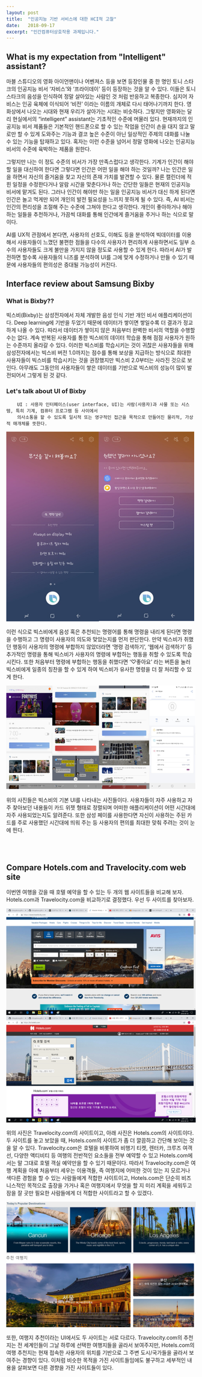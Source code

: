 ```yaml
---
layout: post
title:  "인공지능 기반 서비스에 대한 HCI적 고찰"
date:   2018-09-17
excerpt: "인간컴퓨터상호작용 과제입니다."
---
```


## What is my expectation from "Intelligent" assistant?
<p>
    마블 스튜디오의 영화 아이언맨이나 어벤져스 등을 보면 등장인물 중 한 명인 토니 스타크의 인공지능 비서 ‘자비스’와 ‘프라이데이’ 등이 등장하는 것을 알 수 있다. 이들은 토니 스타크의 음성을 인식하여 정말 살아있는 사람인 것 처럼 반응하고 복종한다. 심지어 자비스는 인공 육체에 이식되어 ‘비전’ 이라는 이름의 개체로 다시 태어나기까지 한다. 영화상에서 나오는 시대와 현재 우리가 살아가는 시대는 비슷하다. 그렇지만 영화와는 달리 현실에서의 “intelligent” assistant는 기초적인 수준에 머물러 있다. 현재까지의 인공지능 비서 제품들은 기본적인 핸드폰으로 할 수 있는 작업을 인간이 손을 대지 않고 말로만 할 수 있게 도와주는 기능과 결코 높은 수준이 아닌 일상적인 주제의 대화를 나눌 수 있는 기능을 탑재하고 있다. 혹자는 이런 수준을 넘어서 정말 영화에 나오는 인공지능 비서의 수준에 육박하는 제품을 원한다.
</p>
<p>
    그렇지만 나는 이 정도 수준의 비서가 가장 만족스럽다고 생각한다. 기계가 인간이 해야 할 일을 대신하여 한다면 그렇다면 인간은 어떤 일을 해야 하는 것일까? 나는 인간은 일을 하면서 자신의 즐거움을 찾고 자신의 존재 가치를 발견할 수 있다. 물론 캘린더에 적힌 일정을 수정한다거나 알람 시간을 맞춘다거나 하는 간단한 일들은 현재의 인공지능 비서에 맡겨도 된다. 그러나 인간이 해야만 하는 일을 인공지능 비서가 대신 하게 된다면 인간은 놀고 먹게만 되어 개인의 발전 필요성을 느끼지 못하게 될 수 있다. 즉, AI 비서는 인간의 편리성을 조절해 주는 수준에 그쳐야 한다고 생각한다. 개인이 좋아하거나 해야 하는 일들을 추천하거나, 가끔씩 대화를 통해 인간에게 즐거움을 주거나 하는 식으로 말이다.
</p>
<p>
    AI를 UX적 관점에서 본다면, 사용자의 선호도, 이해도 등을 분석하여 빅데이터를 이용해서 사용자들이 느꼈던 불편한 점들을 다수의 사용자가 편리하게 사용하면서도 일부 소수의 사용자들도 크게 불만을 가지지 않을 정도로 사용할 수 있게 한다. 따라서 AI가 발전하면 할수록 사용자들의 니즈를 분석하여 UI를 그에 맞게 수정하거나 만들 수 있기 때문에 사용자들의 편의성은 증대될 가능성이 커진다.
</p>


## Interface review about Samsung Bixby
### What is Bixby??
<p>
    빅스비(Bixby)는 삼성전자에서 자체 개발한 음성 인식 기반 개인 비서 애플리케이션이다. Deep learning에 기반을 두었기 때문에 데이터가 쌓이면 쌓일수록 더 결과가 정교하게 나올 수 있다. 따라서 데이터가 쌓이지 않은 처음부터 완벽한 비서의 역할을 수행할 수는 없다. 계속 반복된 사용자를 통한 빅스비의 데이터 학습을 통해 점점 사용자가 원하는 수준까지 올라갈 수 있다. 이러한 빅스비를 학습시키는 것이 귀찮은 사용자들을 위해 삼성전자에서는 빅스비 버전 1.0까지는 점수를 통해 보상을 지급하는 방식으로 최대한 사용자들이 빅스비를 학습시키는 것을 권장했지만 빅스비 2.0부터는 사라진 것으로 보인다. 아무래도 그동안의 사용자들이 쌓은 데이터를 기반으로 빅스비의 성능이 많이 발전되어서 그렇게 된 것 같다.
</p>

### Let's talk about UI of Bixby

```
    UI : 사용자 인터페이스(user interface, UI)는 사람(사용자)과 사물 또는 시스템, 특히 기계, 컴퓨터 프로그램 등 사이에서 
    의사소통을 할 수 있도록 일시적 또는 영구적인 접근을 목적으로 만들어진 물리적, 가상적 매개체를 뜻한다.
```

<img src="빅스비학습.png" width="500px"/>
<p>
    이런 식으로 빅스비에게 음성 혹은 추천되는 명령어를 통해 명령을 내리게 된다면 명령을 수행하고 그 명령이 사용자의 의도와 맞았는지를 먼저 판단한다. 만약 빅스비가 취했던 행동이 사용자의 명령에 부합하지 않았더라면 ‘명령 검색하기’, ‘웹에서 검색하기’ 등 추가적인 명령을 통해 빅스비가 사용자의 명령에 부합하는 행동을 취할 수 있도록 학습시킨다. 또한 처음부터 명령에 부합하는 행동을 취했다면 ‘♡좋아요’ 라는 버튼을 눌러 빅스비에게 일종의 칭찬을 할 수 있게 하여 빅스비가 유사한 명령을 더 잘 처리할 수 있게 한다. 
</p>
<img src="UI1234.png"/>
<p>
    위의 사진들은 빅스비의 기본 UI를 나타내는 사진들이다. 사용자들이 자주 사용하고 자주 찾아보던 내용들이 카드 위젯 형태로 정렬되며 어떠한 애플리케이션이 어떤 시간대에 자주 사용되었는지도 알려준다. 또한 삼성 페이를 사용한다면 자신이 사용하는 주된 카드를 주로 사용했던 시간대에 띄워 주는 등 사용자의 편의를 최대한 맞춰 주려는 것이 눈에 띈다. 
</p>
<br><br>

## Compare Hotels.com and Travelocity.com web site
<p>
    이번엔 여행을 갔을 때 호텔 예약을 할 수 있는 두 개의 웹 사이트들을 비교해 보자. Hotels.com과 Travelocity.com을 비교하기로 결정했다. 
우선 두 사이트를 찾아보자.
</p>
<img src="travelocity.png"/><br>
<img src="hotels.png"/><br>
<p>
    위의 사진은 Travelocity.com의 사이트이고, 아래 사진은 Hotels.com의 사이트이다. 두 사이트를 놓고 보았을 때, Hotels.com의 사이트가 좀 더 깔끔하고 간단해 보이는 것을 알 수 있다. Travelocity.com은 호텔을 비롯하여 비행기 티켓, 렌터카, 크루즈 여객선, 다양한 액티비티 등 여행의 전반적인 요소들을 전부 예약할 수 있고 Hotels.com에서는 말 그대로 호텔 객실 예약만을 할 수 있기 때문이다. 따라서 Travelocity.com은 여행 계획을 아예 처음부터 세우는 이용객들, 즉 여행지에 어떠한 것이 있는 지 모르거나 색다른 경험을 할 수 있는 사람들에게 적합한 사이트이고, Hotels.com은 단순히 비즈니스적인 목적으로 출장을 가거나 혹은 여행지에서 무엇을 할 지 미리 계획을 세워두고 잠을 잘 곳만 필요한 사람들에게 더 적합한 사이트라고 할 수 있겠다.
</p>
<img src="travelUI.png"/><br>
<img src="hotelsUI.png"/><br>
<p>
    또한, 여행지 추천이라는 UI에서도 두 사이트는 서로 다르다. Travelocity.com의 추천지는 전 세계인들이 그날 하루에 선택한 여행지들을 골라서 보여주지만, Hotels.com의 여행 추천지는 현재 접속한 사용자의 위치를 기반으로 그 주변 도시/국가들을 골라서 보여주는 경향이 있다.
 이처럼 비슷한 목적을 가진 사이트들임에도 불구하고 세부적인 내용을 살펴보면 다른 경향을 가진 사이트들이 있다. 
</p>
